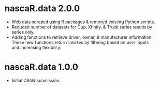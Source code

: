 # nascaR.data 2.0.0

* Web data scraped using R packages & removed existing Python scripts.
* Reduced number of datasets for Cup, Xfinity, & Truck series results by series only.
* Adding functions to retrieve driver, owner, & manufacturer information. These new functions return `tibble`s by filtering based on user inputs and increasing flexibility.

# nascaR.data 1.0.0

* Initial CRAN submission.
